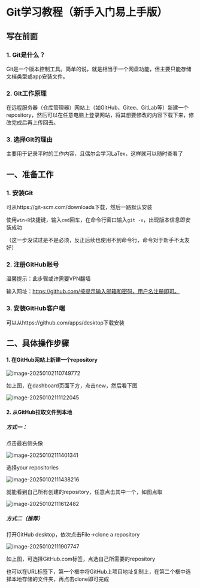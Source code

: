# Git学习教程（新手入门易上手版）

## 写在前面

### 1. Git是什么？

Git是一个版本控制工具。简单的说，就是相当于一个网盘功能，但主要只能存储文档类型或app安装文件。

### 2. Git工作原理

在远程服务器（仓库管理器）网站上（如GitHub、Gitee、GitLab等）新建一个repository，然后可以在任意电脑上登录网站，将其想要修改的内容下载下来，修改完成后再上传回去。

### 3. 选择Git的理由

主要用于记录平时的工作内容，且偶尔会学习LaTex，这样就可以随时查看了

## 一、准备工作

### 1. 安装Git

可从https://git-scm.com/downloads下载，然后一路默认安装

使用`win+R`快捷键，输入`cmd`回车，在命令行窗口输入`git -v`，出现版本信息即安装成功

（这一步没试过是不是必须，反正后续也使用不到命令行，命令对于新手不太友好）

### 2. 注册GitHub账号

温馨提示：此步骤或许需要VPN翻墙

输入网址：https://github.com/按提示输入邮箱和密码，用户名注册即可。

### 3. 安装GitHub客户端

可以从https://github.com/apps/desktop下载安装

## 二、具体操作步骤

#### 1. 在GitHub网站上新建一个repository

![image-20250102110749772](C:\Users\liushuolin\AppData\Roaming\Typora\typora-user-images\image-20250102110749772.png)

如上图，在dashboard页面下方，点击new，然后看下图

![image-20250102111122045](C:\Users\liushuolin\AppData\Roaming\Typora\typora-user-images\image-20250102111122045.png)

#### 2. 从GitHub拉取文件到本地

##### 方式一：

点击最右侧头像

![image-20250102111401341](C:\Users\liushuolin\AppData\Roaming\Typora\typora-user-images\image-20250102111401341.png)

选择your repositories

![image-20250102111438216](C:\Users\liushuolin\AppData\Roaming\Typora\typora-user-images\image-20250102111438216.png)

就能看到自己所有创建的repository，任意点击其中一个，如图点取

![image-20250102111612482](C:\Users\liushuolin\AppData\Roaming\Typora\typora-user-images\image-20250102111612482.png)

##### 方式二（推荐）

打开GitHub desktop，依次点击File->clone a repository

![image-20250102111907747](C:\Users\liushuolin\AppData\Roaming\Typora\typora-user-images\image-20250102111907747.png)

如上图，可选择GitHub.com标签，点选自己所需要的repository

也可以在URL标签下，第一个框中将GitHub上项目地址复制上，在第二个框中选择本地存储的文件夹，再点击clone即可完成

